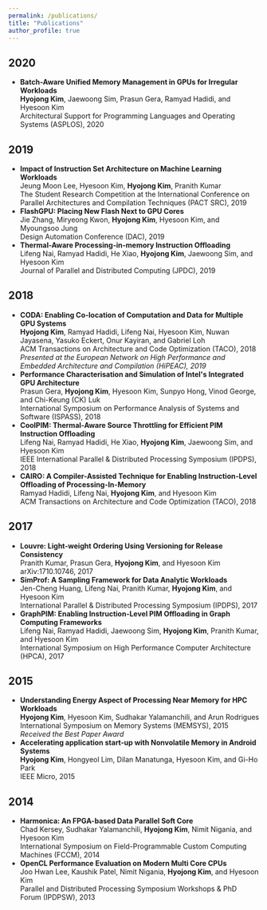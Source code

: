 ```yaml
---
permalink: /publications/
title: "Publications"
author_profile: true
---
```

## 2020
  * __Batch-Aware Unified Memory Management in GPUs for Irregular Workloads__  
    __Hyojong Kim__, Jaewoong Sim, Prasun Gera, Ramyad Hadidi, and Hyesoon Kim  
    Architectural Support for Programming Languages and Operating Systems (ASPLOS), 2020  

## 2019
  * __Impact of Instruction Set Architecture on Machine Learning Workloads__  
    Jeung Moon Lee, Hyesoon Kim, __Hyojong Kim__, Pranith Kumar  
    The Student Research Competition at the International Conference on Parallel Architectures and Compilation Techniques (PACT SRC), 2019  
  * __FlashGPU: Placing New Flash Next to GPU Cores__  
    Jie Zhang, Miryeong Kwon, __Hyojong Kim__, Hyesoon Kim, and Myoungsoo Jung  
    Design Automation Conference (DAC), 2019  
  * __Thermal-Aware Processing-in-memory Instruction Offloading__  
    Lifeng Nai, Ramyad Hadidi, He Xiao, __Hyojong Kim__, Jaewoong Sim, and Hyesoon Kim  
    Journal of Parallel and Distributed Computing (JPDC), 2019  

## 2018
  * __CODA: Enabling Co-location of Computation and Data for Multiple GPU Systems__  
    __Hyojong Kim__, Ramyad Hadidi, Lifeng Nai, Hyesoon Kim, Nuwan Jayasena, Yasuko Eckert, Onur Kayiran, and Gabriel Loh  
    ACM Transactions on Architecture and Code Optimization (TACO), 2018  
    _Presented at the European Network on High Performance and Embedded Architecture and Compilation (HiPEAC), 2019_  
  * __Performance Characterisation and Simulation of Intel's Integrated GPU Architecture__  
    Prasun Gera, __Hyojong Kim__, Hyesoon Kim, Sunpyo Hong, Vinod George, and Chi-Keung (CK) Luk  
    International Symposium on Performance Analysis of Systems and Software (ISPASS), 2018  
  * __CoolPIM: Thermal-Aware Source Throttling for Efficient PIM Instruction Offloading__  
    Lifeng Nai, Ramyad Hadidi, He Xiao, __Hyojong Kim__, Jaewoong Sim, and Hyesoon Kim  
    IEEE International Parallel & Distributed Processing Symposium (IPDPS), 2018  
  * __CAIRO: A Compiler-Assisted Technique for Enabling Instruction-Level Offloading of Processing-In-Memory__  
    Ramyad Hadidi, Lifeng Nai, __Hyojong Kim__, and Hyesoon Kim  
    ACM Transactions on Architecture and Code Optimization (TACO), 2018  

## 2017
  * __Louvre: Light-weight Ordering Using Versioning for Release Consistency__  
    Pranith Kumar, Prasun Gera, __Hyojong Kim__, and Hyesoon Kim  
    arXiv:1710.10746, 2017  
  * __SimProf: A Sampling Framework for Data Analytic Workloads__  
    Jen-Cheng Huang, Lifeng Nai, Pranith Kumar, __Hyojong Kim__, and Hyesoon Kim  
    International Parallel & Distributed Processing Symposium (IPDPS), 2017  
  * __GraphPIM: Enabling Instruction-Level PIM Offloading in Graph Computing Frameworks__  
    Lifeng Nai, Ramyad Hadidi, Jaewoong Sim, __Hyojong Kim__, Pranith Kumar, and Hyesoon Kim  
    International Symposium on High Performance Computer Architecture (HPCA), 2017  
  
## 2015
  * __Understanding Energy Aspect of Processing Near Memory for HPC Workloads__  
    __Hyojong Kim__, Hyesoon Kim, Sudhakar Yalamanchili, and Arun Rodrigues  
    International Symposium on Memory Systems (MEMSYS), 2015  
    _Received the Best Paper Award_  
  * __Accelerating application start-up with Nonvolatile Memory in Android Systems__  
    __Hyojong Kim__, Hongyeol Lim, Dilan Manatunga, Hyesoon Kim, and Gi-Ho Park  
    IEEE Micro, 2015  

## 2014
  * __Harmonica: An FPGA-based Data Parallel Soft Core__  
    Chad Kersey, Sudhakar Yalamanchili, __Hyojong Kim__, Nimit Nigania, and Hyesoon Kim  
    International Symposium on Field-Programmable Custom Computing Machines (FCCM), 2014  
  * __OpenCL Performance Evaluation on Modern Multi Core CPUs__  
    Joo Hwan Lee, Kaushik Patel, Nimit Nigania, __Hyojong Kim__, and Hyesoon Kim  
    Parallel and Distributed Processing Symposium Workshops & PhD Forum (IPDPSW), 2013  